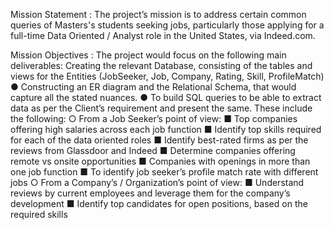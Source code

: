 Mission Statement :
The project’s mission is to address certain common queries of Masters's students seeking jobs, 
particularly those applying for a full-time Data Oriented / Analyst role in the United States, via 
Indeed.com.

Mission Objectives :
The project would focus on the following main deliverables:
Creating the relevant Database, consisting of the tables and views for the Entities (JobSeeker, 
Job, Company, Rating, Skill, ProfileMatch)
  ● Constructing an ER diagram and the Relational Schema, that would capture all the stated 
  nuances.
  ● To build SQL queries to be able to extract data as per the Client’s requirement and 
  present the same. These include the following:
    ○ From a Job Seeker’s point of view:
      ■ Top companies offering high salaries across each job function
      ■ Identify top skills required for each of the data oriented roles 
      ■ Identify best-rated firms as per the reviews from Glassdoor and Indeed
      ■ Determine companies offering remote vs onsite opportunities
      ■ Companies with openings in more than one job function
      ■ To identify job seeker’s profile match rate with different jobs
    ○ From a Company’s / Organization’s point of view:
      ■ Understand reviews by current employees and leverage them for the 
      company’s development
      ■ Identify top candidates for open positions, based on the required skills
